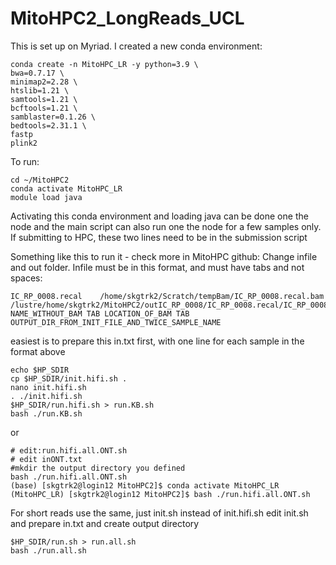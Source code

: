 # MitoHPC2_LongReads_UCL

This is set up on Myriad.  I created a new conda environment:

```
conda create -n MitoHPC_LR -y python=3.9 \
bwa=0.7.17 \
minimap2=2.28 \
htslib=1.21 \
samtools=1.21 \
bcftools=1.21 \
samblaster=0.1.26 \
bedtools=2.31.1 \
fastp
plink2

```

To run:
```
cd ~/MitoHPC2
conda activate MitoHPC_LR
module load java
```
Activating this conda environment and loading java can be done one the node and the main script can also run one the node for a few samples only.
If submitting to HPC, these two lines need to be in the submission script

Something like this to run it - check more in MitoHPC github:
Change infile and out folder.  Infile must be in this format, and must have tabs and not spaces:
```
IC_RP_0008.recal	/home/skgtrk2/Scratch/tempBam/IC_RP_0008.recal.bam	/lustre/home/skgtrk2/MitoHPC2/outIC_RP_0008/IC_RP_0008.recal/IC_RP_0008.recal
NAME_WITHOUT_BAM TAB LOCATION_OF_BAM TAB OUTPUT_DIR_FROM_INIT_FILE_AND_TWICE_SAMPLE_NAME
```
easiest is to prepare this in.txt first, with one line for each sample in the format above
```
echo $HP_SDIR
cp $HP_SDIR/init.hifi.sh .
nano init.hifi.sh 
. ./init.hifi.sh
$HP_SDIR/run.hifi.sh > run.KB.sh
bash ./run.KB.sh 
```

or
```
# edit:run.hifi.all.ONT.sh
# edit inONT.txt
#mkdir the output directory you defined
bash ./run.hifi.all.ONT.sh 
(base) [skgtrk2@login12 MitoHPC2]$ conda activate MitoHPC_LR
(MitoHPC_LR) [skgtrk2@login12 MitoHPC2]$ bash ./run.hifi.all.ONT.sh 

```

For short reads use the same, just init.sh instead of init.hifi.sh
edit init.sh and prepare in.txt and create output directory
```
$HP_SDIR/run.sh > run.all.sh
bash ./run.all.sh
```



